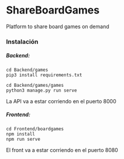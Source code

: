 # ShareBoardGames
Platform to share board games on demand

### Instalación

##### Backend:
```
cd Backend/games
pip3 install requirements.txt

cd Backend/games/games
python3 manage.py run serve
```
La API va a estar corriendo en el puerto 8000

##### Frontend:
```
cd Frontend/boardgames
npm install
npm run serve
```
El front va a estar corriendo en el puerto 8080
